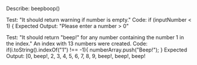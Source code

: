 Describe: beepboop()

Test: "It should return warning if number is empty." 
Code: if (inputNumber < 1) {
Expected Output: "Please enter a number > 0"

Test: "It should return "beep!" for any number containing the number 1 in the index." An index with 13 numbers were created.
Code: if(i.toString().indexOf("1") !== -1){
                numberArray.push("Beep!");
            }
Expected Output: [0, beep!, 2, 3, 4, 5, 6, 7, 8, 9, beep!, beep!, beep!